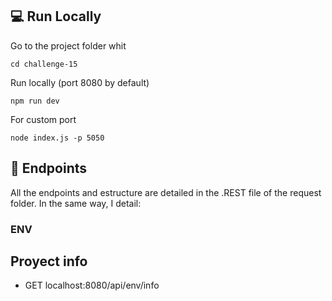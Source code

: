 ## 💻 Run Locally

Go to the project folder whit

```
cd challenge-15
```

Run locally (port 8080 by default)

```
npm run dev
```

For custom port

```
node index.js -p 5050
```

## 📍 Endpoints

All the endpoints and estructure are detailed in the .REST file of the request folder. In the same way, I detail:

### ENV

## Proyect info

- GET localhost:8080/api/env/info
